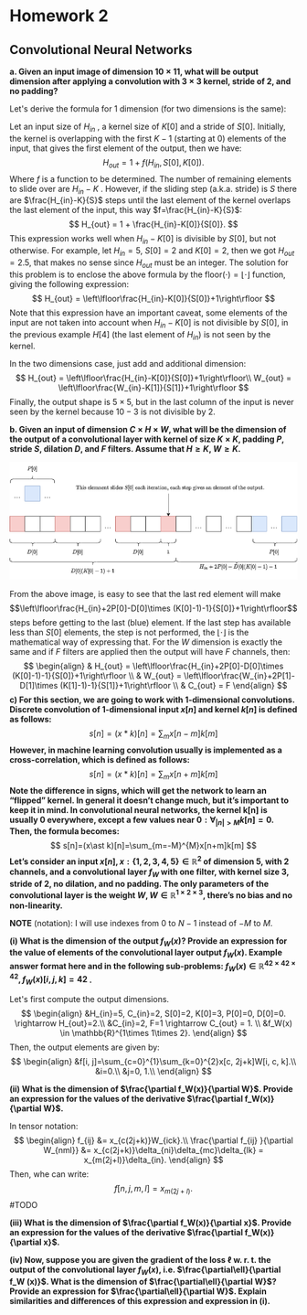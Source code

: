 # Homework 2

## Convolutional Neural Networks

**a. Given an input image of dimension $10\times 11$, what will be output dimension after applying a convolution with $3\times 3$ kernel, stride of $2$, and no padding?**

Let's derive the formula for 1 dimension (for two dimensions is the same):

Let an input size of $H_{in}$ , a kernel size of $K[0]$ and a stride of $S[0]$. Initially, the kernel is overlapping with the first $K-1$ (starting at $0$) elements of the input, that gives the first element of the output, then we have:
$$
H_{out} = 1 + f(H_{in}, S[0], K[0]).
$$
Where $f$ is a function to be determined. The number of remaining elements to slide over are $H_{in}-K$ . However, if the sliding step (a.k.a. stride) is $S$ there are $\frac{H_{in}-K}{S}$ steps until the last element of the kernel overlaps the last element of the input, this way $f=\frac{H_{in}-K}{S}$:
$$
H_{out} = 1 + \frac{H_{in}-K[0]}{S[0]}.
$$
This expression works well when $H_{in}-K[0]$ is divisible by $S[0]$, but not otherwise. For example, let $H_{in}=5$, $S[0]=2$ and $K[0]=2$, then we got $H_{out}=2.5$, that makes no sense since $H_{out}$ must be an integer. The solution for this problem is to enclose the above formula by the $\text{floor}(\cdot)=\lfloor\cdot\rfloor$ function, giving the following expression:
$$
H_{out} = \left\lfloor\frac{H_{in}-K[0]}{S[0]}+1\right\rfloor
$$
Note that this expression have an important caveat, some elements of the input are not taken into account when  $H_{in}-K[0]$ is not divisible by $S[0]$, in the previous example $H[4]$ (the last element of $H_{in}$)  is not seen by the kernel. 



In the two dimensions case, just add and additional dimension:
$$
H_{out} = \left\lfloor\frac{H_{in}-K[0]}{S[0]}+1\right\rfloor\\
W_{out} = \left\lfloor\frac{W_{in}-K[1]}{S[1]}+1\right\rfloor
$$
Finally, the output shape is $5\times5$, but in the last column of the input is never seen by the kernel because $10-3$ is not divisible by $2$.

**b. Given an input of dimension $C\times H\times W$, what will be the dimension of the output of a convolutional layer with kernel of size $K\times K$, padding $P$, stride $S$, dilation $D$, and $F$ filters. Assume that $H \geq K$, $W \geq K$.**

![](figures/convolution_formula.png)

From the above image, is easy to see that the last red element will make $$\left\lfloor\frac{H_{in}+2P[0]-D[0]\times (K[0]-1)-1}{S[0]}+1\right\rfloor$$ steps before getting to the last (blue) element. If the last step has available less than $S[0]$ elements, the step is not performed, the $\lfloor\cdot\rfloor$ is the mathematical way of expressing that. For the $W$ dimension is exactly the same and if $F$ filters are applied then the output will have $F$ channels, then:
$$
\begin{align}
& H_{out} = \left\lfloor\frac{H_{in}+2P[0]-D[0]\times (K[0]-1)-1}{S[0]}+1\right\rfloor \\
& W_{out} = \left\lfloor\frac{W_{in}+2P[1]-D[1]\times (K[1]-1)-1}{S[1]}+1\right\rfloor \\
& C_{out} = F
\end{align}
$$
**c) For this section, we are going to work with 1-dimensional convolutions. Discrete convolution of 1-dimensional input $x[n]$ and kernel $k[n]$ is defined as follows:**
$$
s[n]=(x\ast k)[n]=\sum_{m}x[n-m]k[m]
$$
**However, in machine learning convolution usually is implemented as a cross-correlation, which is defined as follows:**
$$
s[n]=(x\ast k)[n]=\sum_{m}x[n+m]k[m]
$$
**Note the difference in signs, which will get the network to learn an “flipped” kernel. In general it doesn’t change much, but it’s important to keep it in mind. In convolutional neural networks, the kernel k[n] is usually 0 everywhere, except a few values near $0: \forall_{|n|>M} k[n] = 0$. Then, the formula becomes:**
$$
s[n]=(x\ast k)[n]=\sum_{m=-M}^{M}x[n+m]k[m]
$$
**Let’s consider an input $x[n], x : \{1,2,3,4,5\} ∈ \mathbb{R}^2$ of dimension $5$, with $2$ channels, and a convolutional layer $f_W$ with one filter, with kernel size $3$, stride of $2$, no dilation, and no padding. The only parameters of the convolutional layer is the weight $W, W ∈ \mathbb{R}^{1\times 2\times 3}$, there’s no bias and no non-linearity.**

**NOTE** (notation): I will use indexes from $0$ to $N-1$ instead of $-M$ to $M$.

**(i) What is the dimension of the output $f_W(x)$? Provide an expression for the value of elements of the convolutional layer output $f_W (x)$. Example answer format here and in the following sub-problems: $f_W(x) \in \mathbb{R}^{42\times 42\times 42}, f_W(x)[i,j,k]=42$ .**

Let's first compute the output dimensions.
$$
\begin{align}
&H_{in}=5, C_{in}=2, S[0]=2, K[0]=3, P[0]=0, D[0]=0. \rightarrow H_{out}=2.\\
&C_{in}=2, F=1 \rightarrow C_{out} = 1. \\
&f_W(x) \in \mathbb{R}^{1\times 1\times 2}.
\end{align}
$$
Then, the output elements are given by:
$$
\begin{align}
&f[i, j]=\sum_{c=0}^{1}\sum_{k=0}^{2}x[c, 2j+k]W[i, c, k].\\
&i=0.\\
&j=0, 1.\\
\end{align}
$$

**(ii) What is the dimension of $\frac{\partial f_W(x)}{\partial W}$. Provide an expression for the values of the derivative $\frac{\partial f_W(x)}{\partial W}$.**

In tensor notation:
$$
\begin{align}
f_{ij} &= x_{c(2j+k)}W_{ick}.\\
\frac{\partial f_{ij} }{\partial W_{nml}} &= x_{c(2j+k)}\delta_{ni}\delta_{mc}\delta_{lk} = x_{m(2j+l)}\delta_{in}.
\end{align}
$$
Then, whe can write:
$$
f[n, j, m, l] = x_{m(2j+l)}.
$$
#TODO



**(iii) What is the dimension of $\frac{\partial f_W(x)}{\partial x}$. Provide an expression for the values of the derivative $\frac{\partial f_W(x)}{\partial x}$.**

**(iv) Now, suppose you are given the gradient of the loss $\ell$ w. r. t. the output of the convolutional layer $f_W (x)$, i.e. $\frac{\partial\ell}{\partial f_W (x)}$. What is the dimension of $\frac{\partial\ell}{\partial W}$? Provide an expression for $\frac{\partial\ell}{\partial W}$. Explain similarities and differences of this expression and expression in (i).**
